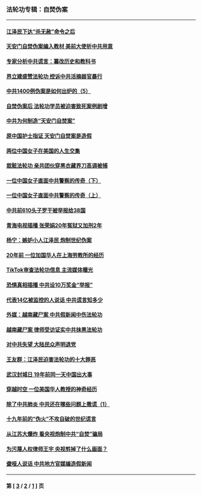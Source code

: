 ### 法轮功专辑：自焚伪案
---
#### [江泽民下达“杀无赦”命令之后](../../pages/nf5562/n13878084.md?07140430) 
#### [天安门自焚伪案编入教材 美前大使析中共用意](../../pages/nf5562/n13791932.md?07140430) 
#### [专家分析中共谎言：纂改历史和教科书](../../pages/nf5562/n13781542.md?07140430) 
#### [界立建盛赞法轮功 控诉中共活摘器官暴行](../../pages/nf5562/n13781971.md?07140430) 
#### [中共1400例伪案是如何出炉的（5）](../../pages/nf5562/n13226831.md?07140430) 
#### [自焚伪案后 法轮功学员被迫害致死案例剧增](../../pages/nf5562/n13190600.md?07140430) 
#### [中共为何制造“天安门自焚案”](../../pages/nf5562/n13183270.md?07140430) 
#### [原中国护士指证 天安门自焚案是造假](../../pages/nf5562/n13172289.md?07140430) 
#### [两位中国女子在美国的人生交集](../../pages/nf5562/n13156138.md?07140430) 
#### [栽赃法轮功 亲共团伙穿黑衣藏界刀高调被捕](../../pages/nf5562/n13073780.md?07140430) 
#### [一位中国女子直面中共警察的传奇（下）](../../pages/nf5562/n12989706.md?07140430) 
#### [一位中国女子直面中共警察的传奇（上）](../../pages/nf5562/n12985072.md?07140430) 
#### [中共前610头子罗干被举报给38国](../../pages/nf5562/n12975419.md?07140430) 
#### [青海电视插播 张荣娟20年冤狱又加刑2年](../../pages/nf5562/n12738166.md?07140430) 
#### [杨宁：嫉妒小人江泽民 炮制世纪伪案](../../pages/nf5562/n12724108.md?07140430) 
#### [20年前 一位加国华人在上海劳教所的经历](../../pages/nf5562/n12707932.md?07140430) 
#### [TikTok审查法轮功信息 主流媒体曝光](../../pages/nf5562/n12362336.md?07140430) 
#### [恐惧真相插播 中共设10万奖金“举报”](../../pages/nf5562/n12306396.md?07140430) 
#### [代表14亿被监控的人说话 中共谎言知多少](../../pages/nf5562/n12297484.md?07140430) 
#### [外媒：越南藏尸案 中共假新闻中伤法轮功](../../pages/nf5562/n12264411.md?07140430) 
#### [越南藏尸案 律师受访证实中共抹黑法轮功](../../pages/nf5562/n12261878.md?07140430) 
#### [对中共失望 大陆民众声明退党](../../pages/nf5562/n12187315.md?07140430) 
#### [王友群：江泽民迫害法轮功的十大罪恶](../../pages/nf5562/n12169074.md?07140430) 
#### [武汉封城日 19年前同一天中国出大事](../../pages/nf5562/n12150901.md?07140430) 
#### [穿越时空  一位美国华人教授的神奇经历](../../pages/nf5562/n12097460.md?07140430) 
#### [除了中共肺炎 中共还在哪些问题上撒谎（1）](../../pages/nf5562/n11955770.md?07140430) 
#### [十九年前的“伪火”不攻自破的世纪谎言](../../pages/nf5562/n11813238.md?07140430) 
#### [从江苏大爆炸 看央视炮制中共“自焚”骗局](../../pages/nf5562/n11140275.md?07140430) 
#### [为污蔑人权律师王宇 央视剪掉了什么画面？](../../pages/nf5562/n11130142.md?07140430) 
#### [聋哑人说话 中共地方官媒编造假新闻](../../pages/nf5562/n11006067.md?07140430) 

---
#### 第 [ [3](./3.md?07140430) / [2](./2.md?07140430) / [1](./1.md?07140430) ] 页
